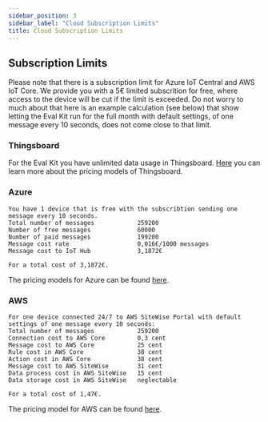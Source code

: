 ```yaml
---
sidebar_position: 3
sidebar_label: "Cloud Subscription Limits"
title: Cloud Subscription Limits
---
```


## Subscription Limits 
Please note that there is a subscription limit for Azure IoT Central and AWS IoT Core. We provide you with a 5€ limited subscrition for free, where access to the device will be cut if the limit is exceeded. Do not worry to much about that here is an example calculation (see below) that show letting the Eval Kit run for the full month with default settings, of one message every 10 seconds, does not come close to that limit.

### Thingsboard
For the Eval Kit you have unlimited data usage in Thingsboard. [Here](https://thingsboard.io/pricing/) you can learn more about the pricing models of Thingsboard.

### Azure
    You have 1 device that is free with the subscribtion sending one message every 10 seconds.
    Total number of messages            259200
    Number of free messages             60000
    Number of paid messages             199200
    Message cost rate                   0,016€/1000 messages
    Message cost to IoT Hub             3,1872€

    For a total cost of 3,1872€.

The pricing models for Azure can be found [here](https://azure.microsoft.com/de-de/pricing/details/iot-central/).

### AWS
    For one device connected 24/7 to AWS SiteWise Portal with default settings of one message every 10 seconds:
    Total number of messages            259200
    Connection cost to AWS Core         0,3 cent
    Message cost to AWS Core            25 cent
    Rule cost in AWS Core               38 cent
    Action cost in AWS Core             38 cent
    Message cost to AWS SiteWise        31 cent
    Data process cost in AWS SiteWise   15 cent
    Data storage cost in AWS SiteWise   neglectable
    
    For a total cost of 1,47€.

The pricing model for AWS can be found [here](https://aws.amazon.com/iot-core/pricing/).

